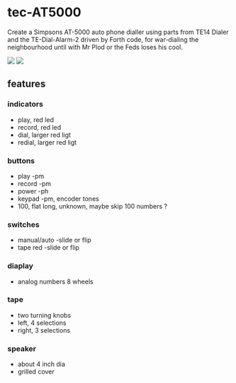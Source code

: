# tec-AT5000
Create a Simpsons AT-5000 auto phone dialler using parts from TE14 Dialer and the TE-Dial-Alarm-2 driven by Forth code, for war-dialing the neighbourhood until with Mr Plod or the Feds loses his cool.

![](https://github.com/SteveJustin1963/tec-AT5000/blob/master/pics/fp1.png)
![](https://github.com/SteveJustin1963/tec-AT5000/blob/master/pics/kpkczu2ruyp11.png)

## features

### indicators
- play, red led
- record, red led
- dial, larger red ligt
- redial, larger red ligt

### buttons
- play -pm
- record -pm
- power -ph
- keypad -pm, encoder tones
- 100, flat long, unknown, maybe skip 100 numbers ?

### switches
- manual/auto -slide or flip
- tape red -slide or flip

### diaplay
- analog numbers 8 wheels

### tape
- two turning knobs
- left, 4 selections
- right, 3 selections

### speaker
- about 4 inch dia
- grilled cover

 



 



